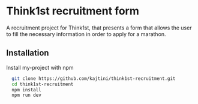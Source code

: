 # Think1st recruitment form

A recruitment project for Think1st, that presents a form that allows the user to fill the necessary information in order to apply for a marathon.

## Installation

Install my-project with npm

```bash
  git clone https://github.com/kajtini/think1st-recruitment.git
  cd think1st-recruitment
  npm install
  npm run dev
```

